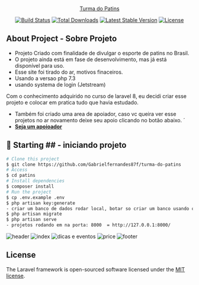 <p align="center"><a href="https://laravel.com" target="_blank">Turma do Patins</a></p>

<p align="center">
<a href="https://travis-ci.org/laravel/framework"><img src="https://travis-ci.org/laravel/framework.svg" alt="Build Status"></a>
<a href="https://packagist.org/packages/laravel/framework"><img src="https://poser.pugx.org/laravel/framework/d/total.svg" alt="Total Downloads"></a>
<a href="https://packagist.org/packages/laravel/framework"><img src="https://poser.pugx.org/laravel/framework/v/stable.svg" alt="Latest Stable Version"></a>
<a href="https://packagist.org/packages/laravel/framework"><img src="https://poser.pugx.org/laravel/framework/license.svg" alt="License"></a>
</p>

## About Project - Sobre Projeto


- Projeto Criado com finalidade de divulgar o esporte de patins no Brasil.
- O projeto ainda está em fase de desenvolvimento, mas já está disponível para uso.
- Esse site foi tirado do ar, motivos finaceiros. 
- Usando a versao php 7.3
- usando systema de login (Jetstream)

Com o conhecimento adquirido no curso de laravel 8, eu decidi criar esse projeto e colocar em pratica tudo que havia estudado.

- Também foi criado uma area de apoiador, caso vc queira ver esse projetos no ar novamento deixe seu apoio clicando no botão abaixo.
´
- **[Seja um apoioador](https://nubank.com.br/pagar/1f5hpu/9KdPwdRMEt)**



## :checkered_flag: Starting ## - iniciando projeto

```bash
# Clone this project
$ git clone https://github.com/Gabrielfernandes87f/turma-do-patins
# Access
$ cd patins
# Install dependencies
$ composer install
# Run the project
$ cp .env.example .env
$ php artisan key:generate
- criar um banco de dados rodar local, botar so criar um banco usando o xampp
$ php artisan migrate
$ php artisan serve
- projetos rodando em na porta: 8000  = http://127.0.0.1:8000/
```

<img alt="header" src="https://github.com/Gabrielfernandes87f/turma-do-patins/img/header.png">

<img alt="index" src="https://github.com/Gabrielfernandes87f/turma-do-patins/img/index.png">

<img alt="dicas e eventos" src="https://github.com/Gabrielfernandes87f/turma-do-patins/img/dicas-eventos.png">

<img alt="price" src="https://github.com/Gabrielfernandes87f/turma-do-patins/img/price.png">

<img alt="footer" src="https://github.com/Gabrielfernandes87f/turma-do-patins/img/footer.png">




## License

The Laravel framework is open-sourced software licensed under the [MIT license](https://opensource.org/licenses/MIT).



